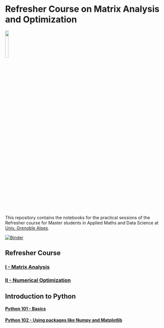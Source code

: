 

#  Refresher Course on Matrix Analysis and Optimization
<img width=15% src="./img/UGA.png"></img>


This repository contains the notebooks for the practical sessions of the Refresher course for Master students in Applied Maths and Data Science at [Univ. Grenoble Alpes](http://www.univ-grenoble-alpes.fr). 


[![Binder](https://mybinder.org/badge.svg)](https://mybinder.org/v2/gh/iutzeler/refresher-course.git/master)


## Refresher Course 

### [I - Matrix Analysis](I_Matrix_Analysis.ipynb)
### [II - Numerical Optimization](II_Numerical_Optimization.ipynb)


## Introduction to Python 

#### [Python 101 - Basics](Python101_Basics.ipynb)
#### [Python 102 - Using packages like Numpy and Matplotlib](Python102_Numpy_and_co.ipynb)


